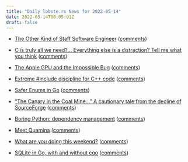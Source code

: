 ```yaml
---
title: "Daily lobste.rs News for 2022-05-14"
date: 2022-05-14T00:05:01Z
draft: false
---
```






- [The Other Kind of Staff Software Engineer](https://earthly.dev/blog/line-staff/)
  ([comments](https://lobste.rs/s/zqylnz/other_kind_staff_software_engineer))



- [C is truly all we need?... Everything else is a distraction? Tell me what you think](http://len.falken.directory/misc/brain-dump-2022-05-13T03:03:00-05:00.txt)
  ([comments](https://lobste.rs/s/vtcocq/c_is_truly_all_we_need_everything_else_is))



- [The Apple GPU and the Impossible Bug](https://rosenzweig.io/blog/asahi-gpu-part-5.html)
  ([comments](https://lobste.rs/s/zwic8f/apple_gpu_impossible_bug))



- [Extreme #include discipline for C++ code](https://blog.kowalczyk.info/article/96a4706ec8e44bc4b0bafda2d9ba502f/extreme-include-discipline-for-c-code.html)
  ([comments](https://lobste.rs/s/4l9ptn/extreme_include_discipline_for_c_code))



- [Safer Enums in Go](https://npf.io/2022/05/safer-enums/)
  ([comments](https://lobste.rs/s/mmp5em/safer_enums_go))



- [“The Canary in the Coal Mine…” A cautionary tale from the decline of SourceForge](https://onlinelibrary.wiley.com/doi/10.1002/spe.2874)
  ([comments](https://lobste.rs/s/zkdyvc/canary_coal_mine_cautionary_tale_from))



- [Boring Python: dependency management](https://www.b-list.org/weblog/2022/may/13/boring-python-dependencies/)
  ([comments](https://lobste.rs/s/twf7p3/boring_python_dependency_management))



- [Meet Quamina](https://www.tbray.org/ongoing/When/202x/2022/05/12/Quamina)
  ([comments](https://lobste.rs/s/dawisc/meet_quamina))



- [What are you doing this weekend?]()
  ([comments](https://lobste.rs/s/ni3k5c/what_are_you_doing_this_weekend))



- [SQLite in Go, with and without cgo](https://datastation.multiprocess.io/blog/2022-05-12-sqlite-in-go-with-and-without-cgo.html)
  ([comments](https://lobste.rs/s/jdxhu9/sqlite_go_with_without_cgo))


